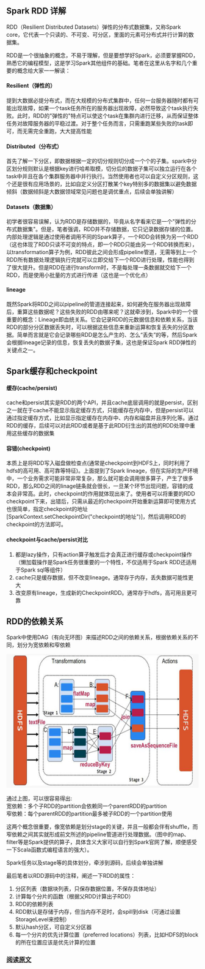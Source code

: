 ## Spark RDD 详解

RDD（Resilient Distributed Datasets）弹性的分布式数据集，又称Spark core，它代表一个只读的、不可变、可分区，里面的元素可分布式并行计算的数据集。

RDD是一个很抽象的概念，不易于理解，但是要想学好Spark，必须要掌握RDD，熟悉它的编程模型，这是学习Spark其他组件的基础。笔者在这里从名字和几个重要的概念给大家一一解读：

#### Resilient（弹性的）

提到大数据必提分布式，而在大规模的分布式集群中，任何一台服务器随时都有可能出现故障，如果一个task任务所在的服务器出现故障，必然导致这个task执行失败。此时，RDD的"弹性的"特点可以使这个task在集群内进行迁移，从而保证整体任务对故障服务器的平稳过渡。对于整个任务而言，只需重跑某些失败的task即可，而无需完全重跑，大大提高性能

#### Distributed（分布式）

首先了解一下分区，即数据根据一定的切分规则切分成一个个的子集。spark中分区划分规则默认是根据key进行哈希取模，切分后的数据子集可以独立运行在各个task中并且在各个集群服务器中并行执行。当然使用者也可以自定义分区规则，这个还是很有应用场景的，比如自定义分区打散某个key特别多的数据集以避免数据倾斜（数据倾斜是大数据领域常见问题也是调优重点，后续会单独讲解）

#### Datasets（数据集）

初学者很容易误解，认为RDD是存储数据的，毕竟从名字看来它是一个"弹性的分布式数据集"。但是，笔者强调，RDD并不存储数据，它只记录数据存储的位置。内部处理逻辑是通过使用者调用不同的Spark算子，一个RDD会转换为另一个RDD（这也体现了RDD只读不可变的特点，即一个RDD只能由另一个RDD转换而来），以transformation算子为例，RDD彼此之间会形成pipeline管道，无需等到上一个RDD所有数据处理逻辑执行完就可以立即交给下一个RDD进行处理，性能也得到了很大提升。但是RDD在进行transform时，不是每处理一条数据就交给下一个RDD，而是使用小批量的方式进行传递（这也是一个优化点）

#### lineage

既然Spark将RDD之间以pipeline的管道连接起来，如何避免在服务器出现故障后，重算这些数据呢？这些失败的RDD由哪来呢？这就牵涉到，Spark中的一个很重要的概念：Lineage即血统关系。它会记录RDD的元数据信息和依赖关系，当该RDD的部分分区数据丢失时，可以根据这些信息来重新运算和恢复丢失的分区数据。简单而言就是它会记录哪些RDD是怎么产生的、怎么“丢失”的等，然后Spark会根据lineage记录的信息，恢复丢失的数据子集，这也是保证Spark RDD弹性的关键点之一。

## Spark缓存和checkpoint

#### 缓存(cache/persist)
cache和persist其实是RDD的两个API，并且cache底层调用的就是persist，区别之一就在于cache不能显示指定缓存方式，只能缓存在内存中，但是persist可以通过指定缓存方式，比如显示指定缓存在内存中、内存和磁盘并且序列化等。通过RDD的缓存，后续可以对此RDD或者是基于此RDD衍生出的其他的RDD处理中重用这些缓存的数据集

#### 容错(checkpoint)
本质上是将RDD写入磁盘做检查点(通常是checkpoint到HDFS上，同时利用了hdfs的高可用、高可靠等特征)。上面提到了Spark lineage，但在实际的生产环境中，一个业务需求可能非常非常复杂，那么就可能会调用很多算子，产生了很多RDD，那么RDD之间的linage链条就会很长，一旦某个环节出现问题，容错的成本会非常高。此时，checkpoint的作用就体现出来了。使用者可以将重要的RDD checkpoint下来，出错后，只需从最近的checkpoint开始重新运算即可使用方式也很简单，指定checkpoint的地址[SparkContext.setCheckpointDir("checkpoint的地址")]，然后调用RDD的checkpoint的方法即可。

#### checkpoint与cache/persist对比
1. 都是lazy操作，只有action算子触发后才会真正进行缓存或checkpoint操作（懒加载操作是Spark任务很重要的一个特性，不仅适用于Spark RDD还适用于Spark sql等组件）
2. cache只是缓存数据，但不改变lineage。通常存于内存，丢失数据可能性更大
3. 改变原有lineage，生成新的CheckpointRDD。通常存于hdfs，高可用且更可靠

## RDD的依赖关系

Spark中使用DAG（有向无环图）来描述RDD之间的依赖关系，根据依赖关系的不同，划分为宽依赖和窄依赖

<p align="center">
<img src="../../image/spark/spark_rdd/rdd_dependency.jpg" width="550" height="350"/>
</p>

通过上图，可以很容易得出:  
宽依赖：多个子RDD的partition会依赖同一个parentRDD的partition  
窄依赖：每个parentRDD的partition最多被子RDD的一个partition使用
  
这两个概念很重要，像宽依赖是划分stage的关键，并且一般都会伴有shuffle，而窄依赖之间其实就形成前文所述的pipeline管道进行处理数据。（图中的map、filter等是Spark提供的算子，具体含义大家可以自行到Spark官网了解，顺便感受一下Scala函数式编程语言的强大）。

Spark任务以及stage等的具体划分，牵涉到源码，后续会单独讲解

最后笔者以RDD源码中的注释，阐述一下RDD的属性：  
1. 分区列表（数据块列表，只保存数据位置，不保存具体地址）  
2. 计算每个分片的函数（根据父RDD计算出子RDD）  
3. RDD的依赖列表  
4. RDD默认是存储于内存，但当内存不足时，会spill到disk（可通过设置StorageLevel来控制）  
5. 默认hash分区，可自定义分区器  
6. 每一个分片的优先计算位置（preferred locations）列表，比如HDFS的block的所在位置应该是优先计算的位置


### [阅读原文](https://mp.weixin.qq.com/s/ZzTxTLlcgwQPhysuxN0iRQ)